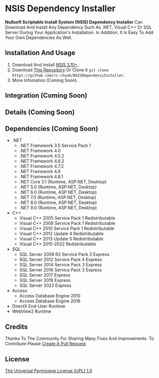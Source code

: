 # NSIS Dependency Installer

**Nullsoft Scriptable Install System (NSIS) Dependency Installer** Can Download And Install Any Dependency Such As .NET, Visual C++ Or SQL Server During Your Application's Installation. In Addition, It Is Easy To Add Your Own Dependencies As Well.

## Installation And Usage

1. Download And Install [NSIS 3.10+](https://nsis.sourceforge.io/Main_Page).
2. Download [This Repository](https://github.com/rc-chuah/NSISDependencyInstaller/archive/main.zip) Or Clone It `git clone https://github.com/rc-chuah/NSISDependencyInstaller`.
4. More Infomation (Coming Soon).

## Integration (Coming Soon)

## Details (Coming Soon)

## Dependencies (Coming Soon)

* .NET
    * .NET Framework 3.5 Service Pack 1
    * .NET Framework 4.0
    * .NET Framework 4.5.2
    * .NET Framework 4.6.2
    * .NET Framework 4.7.2
    * .NET Framework 4.8
    * .NET Framework 4.8.1
    * .NET Core 3.1 (Runtime, ASP.NET, Desktop)
    * .NET 5.0 (Runtime, ASP.NET, Desktop)
    * .NET 6.0 (Runtime, ASP.NET, Desktop)
    * .NET 7.0 (Runtime, ASP.NET, Desktop)
    * .NET 8.0 (Runtime, ASP.NET, Desktop)
    * .NET 9.0 (Runtime, ASP.NET, Desktop)
* C++
    * Visual C++ 2005 Service Pack 1 Redistributable
    * Visual C++ 2008 Service Pack 1 Redistributable
    * Visual C++ 2010 Service Pack 1 Redistributable
    * Visual C++ 2012 Update 4 Redistributable
    * Visual C++ 2013 Update 5 Redistributable
    * Visual C++ 2015-2022 Redistributable
* SQL
    * SQL Server 2008 R2 Service Pack 2 Express
    * SQL Server 2012 Service Pack 4 Express
    * SQL Server 2014 Service Pack 3 Express
    * SQL Server 2016 Service Pack 3 Express
    * SQL Server 2017 Express
    * SQL Server 2019 Express
    * SQL Server 2022 Express
* Access
    * Access Database Engine 2010
    * Access Database Engine 2016
* DirectX End-User Runtime
* WebView2 Runtime

## Credits

Thanks To The Community For Sharing Many Fixes And Improvements. To Contribute Please [Create A Pull Request](https://github.com/rc-chuah/NSISDependencyInstaller/pulls).

## License

[The Universal Permissive License (UPL) 1.0](https://github.com/rc-chuah/NSISDependencyInstaller/blob/main/LICENSE.md)